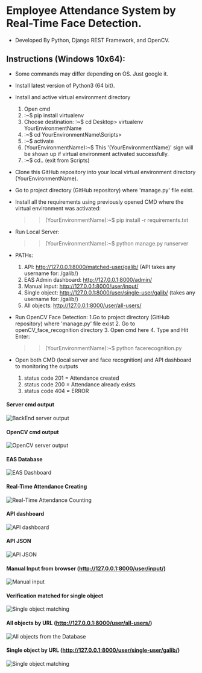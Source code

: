 # Employee Attendance System by Real-Time Face Detection.
* Developed By Python, Django REST Framework, and OpenCV.

## Instructions (Windows 10x64):
* Some commands may differ depending on OS. Just google it.

* Install latest version of Python3 (64 bit).

* Install and active virtual environment directory
  1. Open cmd
  2. :~$ pip install virtualenv 
  3. Choose destination: :~$ cd Desktop> virtualenv YourEnvironmentName 
  4. :~$ cd YourEnvironmentName\Scripts>
  5. :~$ activate
  6. (YourEnvironmentName):~$ This '(YourEnvironmentName)' sign will be shown up if virtual environment activated successfully.
  6. :~$ cd.. (exit from Scripts)
  
* Clone this GitHub repository into your local virtual environment directory (YourEnvironmentName).

* Go to project directory (GitHub repository) where 'manage.py' file exist.

* Install all the requirements using previously opened CMD where the virtual environment was activated:
  >> (YourEnvironmentName):~$ pip install -r requirements.txt
  
* Run Local Server:
  >> (YourEnvironmentName):~$ python manage.py runserver

* PATHs:
  1. API: http://127.0.0.1:8000/matched-user/galib/ (API takes any username for: /galib/)
  2. EAS Admin dashboard: http://127.0.0.1:8000/admin/
  3. Manual input: http://127.0.0.1:8000/user/input/
  4. Single object: http://127.0.0.1:8000/user/single-user/galib/ (takes any username for: /galib/)
  5. All objects: http://127.0.0.1:8000/user/all-users/

* Run OpenCV Face Detection:
  1.Go to project directory (GitHub repository) where 'manage.py' file exist
  2. Go to openCV_face_recognition directory
  3. Open cmd here
  4. Type and Hit Enter:
     >> (YourEnvironmentName):~$ python facerecognition.py

* Open both CMD (local server and face recognition) and API dashboard to monitoring the outputs
  1. status code 201 = Attendance created
  2. status code 200 = Attendance already exists
  3. status code 404 = ERROR

#### Server cmd output
![BackEnd server output](https://user-images.githubusercontent.com/23103980/54853075-f36be880-4d18-11e9-8c19-27ecb7d8e12a.PNG)

#### OpenCV cmd output
![OpenCV server output](https://user-images.githubusercontent.com/23103980/54853120-17c7c500-4d19-11e9-8d0e-d97e295b4204.PNG)

#### EAS Database
![EAS Dashboard](https://user-images.githubusercontent.com/23103980/55824739-508fd880-5b26-11e9-94a9-b9a700646a3e.png)

#### Real-Time Attendance Creating
![Real-Time Attendance Counting](https://user-images.githubusercontent.com/23103980/55796650-4d77f680-5aec-11e9-975e-3f267d5c9371.png)

#### API dashboard
![API dashboard](https://user-images.githubusercontent.com/23103980/54848970-f3fe8200-4d0c-11e9-9a94-93ece9717422.PNG)

#### API JSON
![API JSON](https://user-images.githubusercontent.com/23103980/54848989-037dcb00-4d0d-11e9-8bf4-434cb38a797e.png)

#### Manual Input from browser (http://127.0.0.1:8000/user/input/)
![Manual input](https://user-images.githubusercontent.com/23103980/55796671-5cf73f80-5aec-11e9-8531-4a6ca2f3b895.png)

#### Verification matched for single object
![Single object matching](https://user-images.githubusercontent.com/23103980/55796689-67b1d480-5aec-11e9-87c9-7f6d6c07ffa9.png)

#### All objects by URL (http://127.0.0.1:8000/user/all-users/)
![All objects from the Database](https://user-images.githubusercontent.com/23103980/55796824-afd0f700-5aec-11e9-9136-af7afc536301.png)

#### Single object by URL (http://127.0.0.1:8000/user/single-user/galib/)
![Single object matching](https://user-images.githubusercontent.com/23103980/55796689-67b1d480-5aec-11e9-87c9-7f6d6c07ffa9.png)



